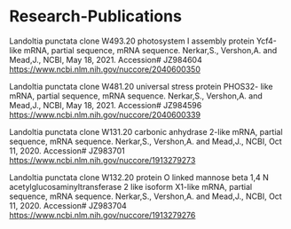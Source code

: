 # Research-Publications
Landoltia punctata clone W493.20 photosystem I assembly protein Ycf4-like mRNA, partial sequence, mRNA sequence. Nerkar,S., Vershon,A. and Mead,J., NCBI, May 18, 2021. Accession# JZ984604 https://www.ncbi.nlm.nih.gov/nuccore/2040600350 

Landoltia punctata clone W481.20 universal stress protein PHOS32- like mRNA, partial sequence, mRNA sequence. Nerkar,S., Vershon,A. and Mead,J., NCBI, May 18, 2021. Accession# JZ984596 https://www.ncbi.nlm.nih.gov/nuccore/2040600339

Landoltia punctata clone W131.20 carbonic anhydrase 2-like mRNA, partial sequence, mRNA sequence. Nerkar,S., Vershon,A. and Mead,J., NCBI, Oct 11, 2020. Accession# JZ983701 https://www.ncbi.nlm.nih.gov/nuccore/1913279273
 
Landoltia punctata clone W132.20 protein O linked mannose beta 1,4 N acetylglucosaminyltransferase 2 like isoform X1-like mRNA, partial sequence, mRNA sequence. Nerkar,S., Vershon,A. and Mead,J., NCBI, Oct 11, 2020. Accession# JZ983704 https://www.ncbi.nlm.nih.gov/nuccore/1913279276 
